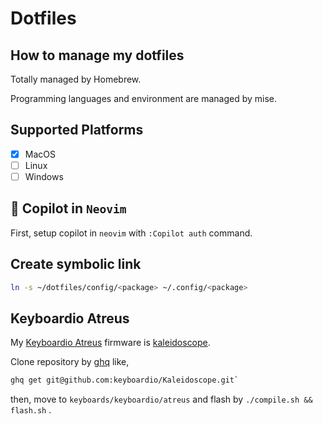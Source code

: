 # Dotfiles

## How to manage my dotfiles

Totally managed by Homebrew.

Programming languages and environment are managed by mise.

## Supported Platforms

- [x] MacOS
- [ ] Linux
- [ ] Windows

## 🤖 Copilot in `Neovim`

First, setup copilot in `neovim` with `:Copilot auth` command.

## Create symbolic link

```bash
ln -s ~/dotfiles/config/<package> ~/.config/<package>
```

## Keyboardio Atreus

My [Keyboardio Atreus](https://shop.keyboard.io/products/keyboardio-atreus) firmware is [kaleidoscope](https://github.com/keyboardio/Kaleidoscope).

Clone repository by [ghq](https://github.com/x-motemen/ghq) like,

```bash
ghq get git@github.com:keyboardio/Kaleidoscope.git`
```

then, move to `keyboards/keyboardio/atreus` and flash by `./compile.sh && flash.sh` .
